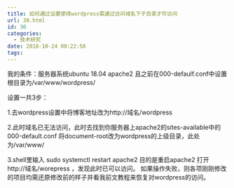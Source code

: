 ```yaml
---
title: 如何通过设置使得wordpress需通过访问域名下子目录才可访问
url: 30.html
id: 30
categories:
  - 技术研究
date: 2018-10-24 00:22:58
tags:
---
```

我的条件：服务器系统ubuntu 18.04 apache2 且之前在000-defaulf.conf中设置根目录为/var/www/wordpress/ 

设置一共3步： 

1.去wordpress设置中将博客地址改为http://域名/wordpress 

2.此时域名已无法访问，此时去找到你服务器上apache2的sites-available中的000-default.conf 将document-root改为wordpress的上级目录，此处为/var/www/ 

3.shell里输入 sudo systemctl restart apache2 目的是重启apache2 打开 http://域名/worepress ，发现此时已可以访问。 如果操作失败，则各项刚刚修改的项目均需还原修改前的样子并看我前文教程来恢复对wordpress的访问。
